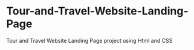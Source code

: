 # Tour-and-Travel-Website-Landing-Page
Tour and Travel Website Landing Page project using Html and CSS
